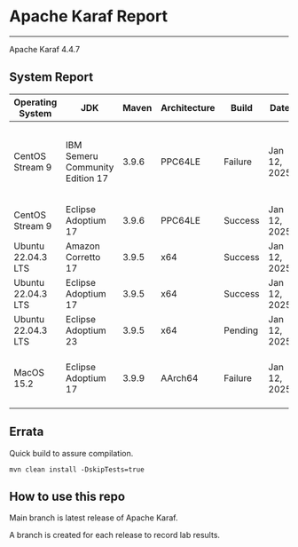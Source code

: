 # Apache Karaf Report
--- 

Apache Karaf 4.4.7

## System Report

| Operating System    | JDK       | Maven | Architecture | Build | Date  | Notes |
|---------------------|-----------|-------|--------------|-------|-------|-------|
| CentOS Stream 9     | IBM Semeru Community Edition 17   | 3.9.6 | PPC64LE      | Failure | Jan 12, 2025 | On Full build we see LdapPoolingTest.keystore:66 » NoSuchProvider no such provider: IBMJSSE2. Test failures in JAAS :: Modules, Features Standard, and Integration Tests. |
| CentOS Stream 9     | Eclipse Adoptium 17   | 3.9.6 | PPC64LE      | Success | Jan 12, 2025 | CamelExampleTests had a timeout. |
| Ubuntu 22.04.3 LTS  | Amazon Corretto 17   | 3.9.5 | x64      | Success | Jan 12, 2025 | CamelExampleTests had a timeout. |
| Ubuntu 22.04.3 LTS  | Eclipse Adoptium 17   | 3.9.5 | x64      | Success | Jan 12, 2025 | CamelExampleTests had a timeout. |
| Ubuntu 22.04.3 LTS  | Eclipse Adoptium 23   | 3.9.5 | x64      | Pending | Jan 12, 2025 | |
| MacOS 15.2  | Eclipse Adoptium 17   | 3.9.9 | AArch64      | Failure | Jan 12, 2025 | On full build we see numerous unit test failures. MainLock, CamelExampleTests, and JpaExampleTest |



## Errata


Quick build to assure compilation. 
```
mvn clean install -DskipTests=true
```

## How to use this repo

Main branch is latest release of Apache Karaf.

A branch is created for each release to record lab results.
